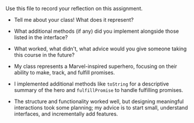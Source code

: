 Use this file to record your reflection on this assignment.

- Tell me about your class! What does it represent?
- What additional methods (if any) did you implement alongside those listed in the interface?
- What worked, what didn't, what advice would you give someone taking this course in the future?

- My class represents a Marvel-inspired superhero, focusing on their ability to make, track, and fulfill promises.  
- I implemented additional methods like `toString` for a descriptive summary of the hero and `fulfillPromise` to handle fulfilling promises.  
- The structure and functionality worked well, but designing meaningful interactions took some planning; my advice is to start small, understand interfaces, and incrementally add features. 